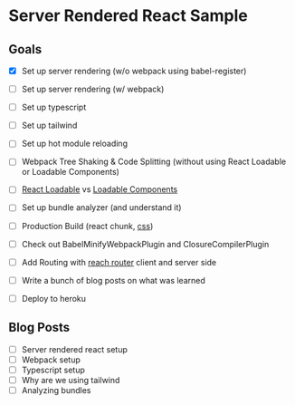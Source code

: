 # Server Rendered React Sample

## Goals

- [x] Set up server rendering (w/o webpack using babel-register)
- [ ] Set up server rendering (w/ webpack)
- [ ] Set up typescript
- [ ] Set up tailwind
- [ ] Set up hot module reloading
- [ ] Webpack Tree Shaking & Code Splitting (without using React Loadable or Loadable Components)
- [ ] [React Loadable](https://github.com/jamiebuilds/react-loadable) vs [Loadable Components](https://github.com/smooth-code/loadable-components)
- [ ] Set up bundle analyzer (and understand it)
- [ ] Production Build (react chunk, [css](https://webpack.js.org/plugins/mini-css-extract-plugin/#minimizing-for-production))
- [ ] Check out BabelMinifyWebpackPlugin and ClosureCompilerPlugin
- [ ] Add Routing with [reach router](https://reach.tech/router) client and server side
- [ ] Write a bunch of blog posts on what was learned
- [ ] Deploy to heroku


## Blog Posts

- [ ] Server rendered react setup
- [ ] Webpack setup
- [ ] Typescript setup
- [ ] Why are we using tailwind
- [ ] Analyzing bundles
